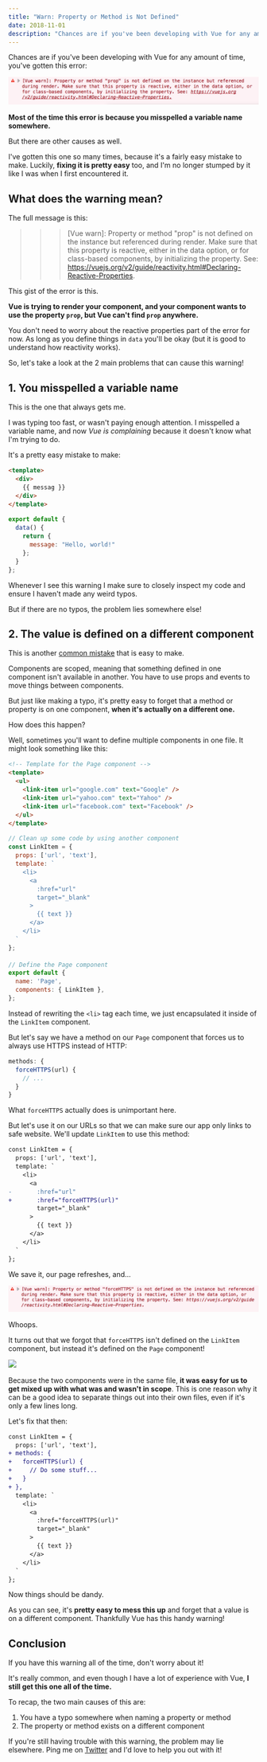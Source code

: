 ```yaml
---
title: "Warn: Property or Method is Not Defined"
date: 2018-11-01
description: "Chances are if you've been developing with Vue for any amount of time, you've gotten this error: Property or method prop is not defined. Most of the time this error is because you misspelled a variable name somewhere. But there are other causes as well."
---
```

Chances are if you've been developing with Vue for any amount of time, you've gotten this error:

![](error.png)

**Most of the time this error is because you misspelled a variable name somewhere.**

But there are other causes as well.

I've gotten this one so many times, because it's a fairly easy mistake to make. Luckily, **fixing it is pretty easy** too, and I'm no longer stumped by it like I was when I first encountered it.

## What does the warning mean?
The full message is this:
>>> [Vue warn]: Property or method "prop" is not defined on the instance but referenced during render. Make sure that this property is reactive, either in the data option, or for class-based components, by initializing the property. See: https://vuejs.org/v2/guide/reactivity.html#Declaring-Reactive-Properties.

This gist of the error is this.

**Vue is trying to render your component, and your component wants to use the property `prop`, but Vue can't find `prop` anywhere.**

You don't need to worry about the reactive properties part of the error for now. As long as you define things in `data` you'll be okay (but it is good to understand how reactivity works).

So, let's take a look at the 2 main problems that can cause this warning!

## 1. You misspelled a variable name
This is the one that always gets me.

I was typing too fast, or wasn't paying enough attention. I misspelled a variable name, and now _Vue is complaining_ because it doesn't know what I'm trying to do.

It's a pretty easy mistake to make:
```html
<template>
  <div>
    {{ messag }}
  </div>
</template>
```
```js
export default {
  data() {
    return {
      message: "Hello, world!"
    };
  }
};
```

Whenever I see this warning I make sure to closely inspect my code and ensure I haven't made any weird typos.

But if there are no typos, the problem lies somewhere else!

## 2. The value is defined on a different component
This is another [common mistake](https://stackoverflow.com/questions/42908525/vue-warn-property-or-method-is-not-defined-on-the-instance-but-referenced-dur) that is easy to make.

Components are scoped, meaning that something defined in one component isn't available in another. You have to use props and events to move things between components.

But just like making a typo, it's pretty easy to forget that a method or property is on one component, **when it's actually on a different one.**

How does this happen?

Well, sometimes you'll want to define multiple components in one file. It might look something like this:
```html
<!-- Template for the Page component -->
<template>
  <ul>
    <link-item url="google.com" text="Google" />
    <link-item url="yahoo.com" text="Yahoo" />
    <link-item url="facebook.com" text="Facebook" />
  </ul>
</template>
```
```js
// Clean up some code by using another component
const LinkItem = {
  props: ['url', 'text'],
  template: `
    <li>
      <a
        :href="url"
        target="_blank"
      >
        {{ text }}
      </a>
    </li>
  `
};

// Define the Page component
export default {
  name: 'Page',
  components: { LinkItem },
};
```

Instead of rewriting the `<li>` tag each time, we just encapsulated it inside of the `LinkItem` component.

But let's say we have a method on our `Page` component that forces us to always use HTTPS instead of HTTP:
```js
methods: {
  forceHTTPS(url) {
    // ...
  }
}
```

What `forceHTTPS` actually does is unimportant here.

But let's use it on our URLs so that we can make sure our app only links to safe website. We'll update `LinkItem` to use this method:
```diff
const LinkItem = {
  props: ['url', 'text'],
  template: `
    <li>
      <a
-       :href="url"
+       :href="forceHTTPS(url)"
        target="_blank"
      >
        {{ text }}
      </a>
    </li>
  `
};
```

We save it, our page refreshes, and...

![](error2.png)

Whoops.

It turns out that we forgot that `forceHTTPS` isn't defined on the `LinkItem` component, but instead it's defined on the `Page` component!

![](https://media.giphy.com/media/27EhcDHnlkw1O/giphy.gif)

Because the two components were in the same file, **it was easy for us to get mixed up with what was and wasn't in scope**. This is one reason why it can be a good idea to separate things out into their own files, even if it's only a few lines long.

Let's fix that then:

```diff
const LinkItem = {
  props: ['url', 'text'],
+ methods: {
+   forceHTTPS(url) {
+     // Do some stuff...
+   }
+ },
  template: `
    <li>
      <a
        :href="forceHTTPS(url)"
        target="_blank"
      >
        {{ text }}
      </a>
    </li>
  `
};
```

Now things should be dandy.

As you can see, it's **pretty easy to mess this up** and forget that a value is on a different component. Thankfully Vue has this handy warning!

## Conclusion
If you have this warning all of the time, don't worry about it!

It's really common, and even though I have a lot of experience with Vue, **I still get this one all of the time.**

To recap, the two main causes of this are:
1. You have a typo somewhere when naming a property or method
2. The property or method exists on a different component

If you're still having trouble with this warning, the problem may lie elsewhere. Ping me on [Twitter](https://twitter.com/MichaelThiessen) and I'd love to help you out with it!
